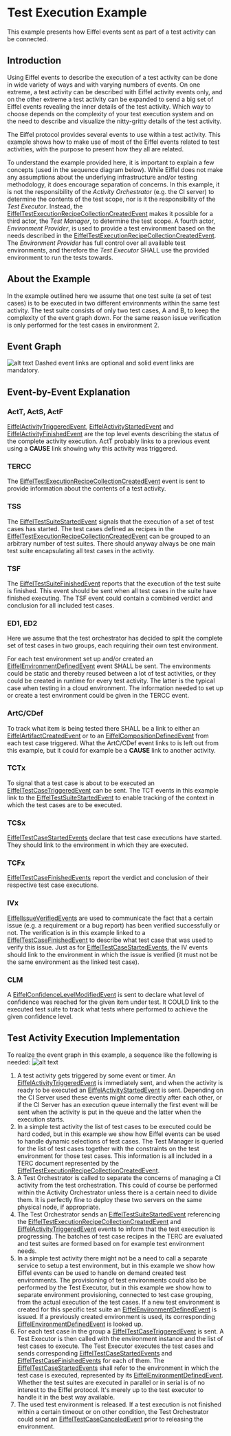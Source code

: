 # Test Execution Example
This example presents how Eiffel events sent as part of a test activity can be connected.

## Introduction
Using Eiffel events to describe the execution of a test activity can be done in wide variety of ways and with varying numbers of events. On one extreme, a test activity can be described with Eiffel activity events only, and on the other extreme a test activity can be expanded to send a big set of Eiffel events revealing the inner details of the test activity. Which way to choose depends on the complexity of your test execution system and on the need to describe and visualize the nitty-gritty details of the test activity.

The Eiffel protocol provides several events to use within a test activity. This example shows how to make use of most of the Eiffel events related to test activities, with the purpose to present how they all are related.

To understand the example provided here, it is important to explain a few concepts (used in the sequence diagram below). While Eiffel does not make any assumptions about the underlying infrastructure and/or testing methodology, it does encourage separation of concerns. In this example, it is not the responsibility of the _Activity Orchestrator_ (e.g. the CI server) to determine the contents of the test scope, nor is it the responsibility of the _Test Executor_. Instead, the [EiffelTestExecutionRecipeCollectionCreatedEvent](../eiffel-vocabulary/EiffelTestExecutionRecipeCollectionCreatedEvent.md) makes it possible for a third actor, the _Test Manager_, to determine the test scope. A fourth actor, _Environment Provider_, is used to provide a test environment based on the needs described in the [EiffelTestExecutionRecipeCollectionCreatedEvent](../eiffel-vocabulary/EiffelTestExecutionRecipeCollectionCreatedEvent.md). The _Environment Provider_ has full control over all available test environments, and therefore the _Test Executor_ SHALL use the provided environment to run the tests towards.

## About the Example
In the example outlined here we assume that one test suite (a set of test cases) is to be executed in two different environments within the same test activity. The test suite consists of only two test cases, A and B, to keep the complexity of the event graph down. For the same reason issue verification is only performed for the test cases in environment 2.

## Event Graph
![alt text](./test-execution.png "Event Graph of Test Execution Example")
Dashed event links are optional and solid event links are mandatory.

## Event-by-Event Explanation
### ActT, ActS, ActF
[EiffelActivityTriggeredEvent](../eiffel-vocabulary/EiffelActivityTriggeredEvent.md), [EiffelActivityStartedEvent](../eiffel-vocabulary/EiffelActivityStartedEvent.md) and [EiffelActivityFinishedEvent](../eiffel-vocabulary/EiffelActivityFinishedEvent.md) are the top level events describing the status of the complete activity execution. ActT probably links to a previous event using a __CAUSE__ link showing why this activity was triggered.

### TERCC
The [EiffelTestExecutionRecipeCollectionCreatedEvent](../eiffel-vocabulary/EiffelTestExecutionRecipeCollectionCreatedEvent.md) event is sent to provide information about the contents of a test activity.

### TSS
The [EiffelTestSuiteStartedEvent](../eiffel-vocabulary/EiffelTestSuiteStartedEvent.md) signals that the execution of a set of test cases has started. The test cases defined as recipes in the [EiffelTestExecutionRecipeCollectionCreatedEvent](../eiffel-vocabulary/EiffelTestExecutionRecipeCollectionCreatedEvent.md) can be grouped to an arbitrary number of test suites. There should anyway always be one main test suite encapsulating all test cases in the activity.

### TSF
The [EiffelTestSuiteFinishedEvent](../eiffel-vocabulary/EiffelTestSuiteFinishedEvent.md) reports that the execution of the test suite is finished. This event should be sent when all test cases in the suite have finished executing. The TSF event could contain a combined verdict and conclusion for all included test cases.

### ED1, ED2
Here we assume that the test orchestrator has decided to split the complete set of test cases in two groups, each requiring their own test environment.

For each test environment set up and/or created an [EiffelEnvironmentDefinedEvent](../eiffel-vocabulary/EiffelEnvironmentDefinedEvent.md) event SHALL be sent. The environments could be static and thereby reused between a lot of test activities, or they could be created in runtime for every test activity. The latter is the typical case when testing in a cloud environment. The information needed to set up or create a test environment could be given in the TERCC event.

### ArtC/CDef
To track what item is being tested there SHALL be a link to either an [EiffelArtifactCreatedEvent](../eiffel-vocabulary/EiffelArtifactCreatedEvent.md) or to an [EiffelCompositionDefinedEvent](../eiffel-vocabulary/EiffelCompositionDefinedEvent.md) from each test case triggered. What the ArtC/CDef event links to is left out from this example, but it could for example be a __CAUSE__ link to another activity.

### TCTx
To signal that a test case is about to be executed an [EiffelTestCaseTriggeredEvent](../eiffel-vocabulary/EiffelTestCaseTriggeredEvent.md) can be sent. The TCT events in this example link to the [EiffelTestSuiteStartedEvent](../eiffel-vocabulary/EiffelTestSuiteStartedEvent.md) to enable tracking of the context in which the test cases are to be executed.

### TCSx
[EiffelTestCaseStartedEvents](../eiffel-vocabulary/EiffelTestCaseStartedEvent.md) declare that test case executions have started. They should link to the environment in which they are executed.

### TCFx
[EiffelTestCaseFinishedEvents](../eiffel-vocabulary/EiffelTestCaseFinishedEvent.md) report the verdict and conclusion of their respective test case executions.

### IVx
[EiffelIssueVerifiedEvents](../eiffel-vocabulary/EiffelIssueVerifiedEvent.md) are used to communicate the fact that a certain issue (e.g. a requirement or a bug report) has been verified successfully or not. The verification is in this example linked to a [EiffelTestCaseFinishedEvent](../eiffel-vocabulary/EiffelTestCaseFinishedEvent.md) to describe what test  case that was used to verify this issue. Just as for [EiffelTestCaseStartedEvents](../eiffel-vocabulary/EiffelTestCaseStartedEvent.md), the IV events should link to the environment in which the issue is verified (it must not be the same environment as the linked test case).

### CLM
A [EiffelConfidenceLevelModifiedEvent](../eiffel-vocabulary/EiffelConfidenceLevelModifiedEvent.md) is sent to declare what level of confidence was reached for the given item under test. It COULD link to the executed test suite to track what tests where performed to achieve the given confidence level.

## Test Activity Execution Implementation
To realize the event graph in this example, a sequence like the following is needed:
![alt text](./test-execution-sequence.png "Sequence of Calls and Events of Test Execution Example")

1. A test activity gets triggered by some event or timer. An [EiffelActivityTriggeredEvent](../eiffel-vocabulary/EiffelActivityTriggeredEvent.md) is immediately sent, and when the activity is ready to be executed an [EiffelActivityStartedEvent](../eiffel-vocabulary/EiffelActivityStartedEvent.md) is sent. Depending on the CI Server used these events might come directly after each other, or if the CI Server has an execution queue internally the first event will be sent when the activity is put in the queue and the latter when the execution starts.
2. In a simple test activity the list of test cases to be executed could be hard coded, but in this example we show how Eiffel events can be used to handle dynamic selections of test cases. The Test Manager is queried for the list of test cases together with the constraints on the test environment for those test cases. This information is all included in a TERC document represented by the [EiffelTestExecutionRecipeCollectionCreatedEvent](../eiffel-vocabulary/EiffelTestExecutionRecipeCollectionCreatedEvent.md).
3. A Test Orchestrator is called to separate the concerns of managing a CI activity from the test orchestration. This could of course be performed within the Activity Orchestrator unless there is a certain need to divide them. It is perfectly fine to deploy these two servers on the same physical node, if appropriate.
4. The Test Orchestrator sends an [EiffelTestSuiteStartedEvent](../eiffel-vocabulary/EiffelTestSuiteStartedEvent.md) referencing the [EiffelTestExecutionRecipeCollectionCreatedEvent](../eiffel-vocabulary/EiffelTestExecutionRecipeCollectionCreatedEvent.md) and [EiffelActivityTriggeredEvent](../eiffel-vocabulary/EiffelActivityTriggeredEvent.md) events to inform that the test execution is progressing. The batches of test case recipes in the TERC are evaluated and test suites are formed based on for example test environment needs.
5. In a simple test activity there might not be a need to call a separate service to setup a test environment, but in this example we show how Eiffel events can be used to handle on demand created test environments. The provisioning of test environments could also be performed by the Test Executor, but in this example we show how to separate environment provisioning, connected to test case grouping, from the actual execution of the test cases. If a new test environment is created for this specific test suite an [EiffelEnvironmentDefinedEvent](../eiffel-vocabulary/EiffelEnvironmentDefinedEvent.md) is issued. If a previously created environment is used, its corresponding [EiffelEnvironmentDefinedEvent](../eiffel-vocabulary/EiffelEnvironmentDefinedEvent.md) is looked up.
6. For each test case in the group a [EiffelTestCaseTriggeredEvent](../eiffel-vocabulary/EiffelTestCaseTriggeredEvent.md) is sent. A Test Executor is then called with the environment instance and the list of test cases to execute. The Test Executor executes the test cases and sends corresponding [EiffelTestCaseStartedEvents](../eiffel-vocabulary/EiffelTestCaseStartedEvent.md) and [EiffelTestCaseFinishedEvents](../eiffel-vocabulary/EiffelTestCaseFinishedEvent.md) for each of them. The [EiffelTestCaseStartedEvents](../eiffel-vocabulary/EiffelTestCaseStartedEvent.md) shall refer to the environment in which the test case is executed, represented by its [EiffelEnvironmentDefinedEvent](../eiffel-vocabulary/EiffelEnvironmentDefinedEvent.md). Whether the test suites are executed in parallel or in serial is of no interest to the Eiffel protocol. It's merely up to the test executor to handle it in the best way available.
7. The used test environment is released. If a test execution is not finished within a certain timeout or on other condition, the Test Orchestrator could send an [EiffelTestCaseCanceledEvent](../eiffel-vocabulary/EiffelTestCaseCanceledEvent.md) prior to releasing the environment.